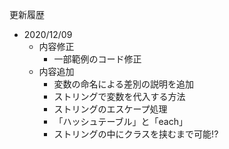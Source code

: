 更新履歴
- 2020/12/09
  - 内容修正
    - 一部範例のコード修正
  - 内容追加
    - 変数の命名による差別の説明を追加
    - ストリングで変数を代入する方法
    - ストリングのエスケープ処理
    - 「ハッシュテーブル」と「each」
    - ストリングの中にクラスを挟むまで可能!?